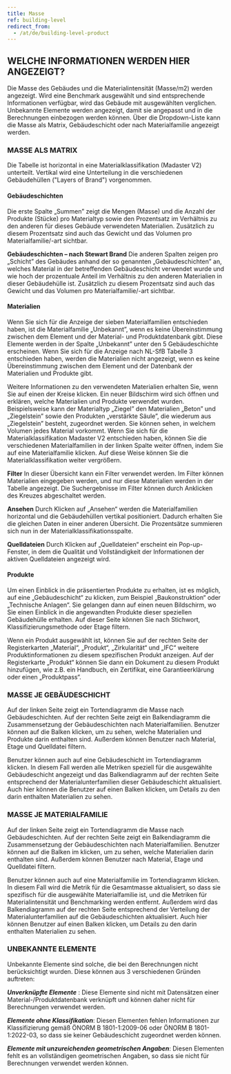 ```yaml
---
title: Masse
ref: building-level
redirect_from:
  - /at/de/building-level-product
---
```


## WELCHE INFORMATIONEN WERDEN HIER ANGEZEIGT?
Die Masse des Gebäudes und die Materialintensität (Masse/m2) werden angezeigt. Wird eine Benchmark ausgewählt und sind entsprechende Informationen verfügbar, wird das Gebäude mit ausgewählten verglichen. Unbekannte Elemente werden angezeigt, damit sie angepasst und in die Berechnungen einbezogen werden können. Über die Dropdown-Liste kann die Masse als Matrix, Gebäudeschicht oder nach Materialfamilie angezeigt werden.

### MASSE ALS MATRIX
Die Tabelle ist horizontal in eine Materialklassifikation (Madaster V2) unterteilt. Vertikal wird eine Unterteilung in die verschiedenen Gebäudehüllen ("Layers of Brand") vorgenommen.

#### Gebäudeschichten
Die erste Spalte „Summen” zeigt die Mengen (Masse) und die Anzahl der Produkte (Stücke) pro Materialtyp sowie den Prozentsatz im Verhältnis zu den anderen für dieses Gebäude verwendeten Materialien. Zusätzlich zu diesem Prozentsatz sind auch das Gewicht und das Volumen pro Materialfamilie/-art sichtbar.

**Gebäudeschichten – nach Stewart Brand** 
Die anderen Spalten zeigen pro „Schicht” des Gebäudes anhand der so genannten „Gebäudeschichten” an, welches Material in der betreffenden Gebäudeschicht verwendet wurde und wie hoch der prozentuale Anteil im Verhältnis zu den anderen Materialien in dieser Gebäudehülle ist. Zusätzlich zu diesem Prozentsatz sind auch das Gewicht und das Volumen pro Materialfamilie/-art sichtbar.

#### Materialien
Wenn Sie sich für die Anzeige der sieben Materialfamilien entschieden haben, ist die Materialfamilie „Unbekannt”, wenn es keine Übereinstimmung zwischen dem Element und der Material- und Produktdatenbank gibt. Diese Elemente werden in der Spalte „Unbekannt” unter den 5 Gebäudeschichte erscheinen. Wenn Sie sich für die Anzeige nach NL-SfB Tabelle 3 entschieden haben, werden die Materialien nicht angezeigt, wenn es keine Übereinstimmung zwischen dem Element und der Datenbank der Materialien und Produkte gibt.

Weitere Informationen zu den verwendeten Materialien erhalten Sie, wenn Sie auf einen der Kreise klicken. Ein neuer Bildschirm wird sich öffnen und erklären, welche Materialien und Produkte verwendet wurden. Beispielsweise kann der Materialtyp „Ziegel” den Materialien „Beton” und „Ziegelstein” sowie den Produkten „verstärkte Säule”, die wiederum aus „Ziegelstein” besteht, zugeordnet werden. Sie können sehen, in welchem Volumen jedes Material vorkommt. Wenn Sie sich für die Materialklassifikation Madaster V2 entschieden haben, können Sie die verschiedenen Materialfamilien in der linken Spalte weiter öffnen, indem Sie auf eine Materialfamilie klicken. Auf diese Weise können Sie die Materialklassifikation weiter vergrößern.

**Filter** In dieser Übersicht kann ein Filter verwendet werden. Im Filter können Materialien eingegeben werden, und nur diese Materialien werden in der Tabelle angezeigt. Die Suchergebnisse im Filter können durch Anklicken des Kreuzes abgeschaltet werden.

**Ansehen** 
Durch Klicken auf „Ansehen“ werden die Materialfamilien horizontal und die Gebäudehüllen vertikal positioniert. Dadurch erhalten Sie die gleichen Daten in einer anderen Übersicht. Die Prozentsätze summieren sich nun in der Materialklassifikationsspalte.

**Quelldateien** 
Durch Klicken auf „Quelldateien“ erscheint ein Pop-up-Fenster, in dem die Qualität und Vollständigkeit der Informationen der aktiven Quelldateien angezeigt wird.

#### Produkte
Um einen Einblick in die präsentierten Produkte zu erhalten, ist es möglich, auf eine „Gebäudeschicht“ zu klicken, zum Beispiel „Baukonstruktion“ oder „Technische Anlagen“. Sie gelangen dann auf einen neuen Bildschirm, wo Sie einen Einblick in die angewandten Produkte dieser speziellen Gebäudehülle erhalten. Auf dieser Seite können Sie nach Stichwort, Klassifizierungsmethode oder Etage filtern.

Wenn ein Produkt ausgewählt ist, können Sie auf der rechten Seite der Registerkarten „Material“, „Produkt“, „Zirkularität“ und „IFC“ weitere Produktinformationen zu diesem spezifischen Produkt anzeigen. Auf der Registerkarte „Produkt“ können Sie dann ein Dokument zu diesem Produkt hinzufügen, wie z.B. ein Handbuch, ein Zertifikat, eine Garantieerklärung oder einen „Produktpass“.

### MASSE JE GEBÄUDESCHICHT
Auf der linken Seite zeigt ein Tortendiagramm die Masse nach Gebäudeschichten. Auf der rechten Seite zeigt ein Balkendiagramm die Zusammensetzung der Gebäudeschichten nach Materialfamilien. Benutzer können auf die Balken klicken, um zu sehen, welche Materialien und Produkte darin enthalten sind. Außerdem können Benutzer nach Material, Etage und Quelldatei filtern.

Benutzer können auch auf eine Gebäudeschicht im Tortendiagramm klicken. In diesem Fall werden alle Metriken speziell für die ausgewählte Gebäudeschicht angezeigt und das Balkendiagramm auf der rechten Seite entsprechend der Materialunterfamilien dieser Gebäudeschicht aktualisiert. Auch hier können die Benutzer auf einen Balken klicken, um Details zu den darin enthalten Materialien zu sehen. 

### MASSE JE MATERIALFAMILIE
Auf der linken Seite zeigt ein Tortendiagramm die Masse nach Gebäudeschichten. Auf der rechten Seite zeigt ein Balkendiagramm die Zusammensetzung der Gebäudeschichten nach Materialfamilien. Benutzer können auf die Balken im klicken, um zu sehen, welche Materialien darin enthalten sind. Außerdem können Benutzer nach Material, Etage und Quelldatei filtern.

Benutzer können auch auf eine Materialfamilie im Tortendiagramm klicken. In diesem Fall wird die Metrik für die Gesamtmasse aktualisiert, so dass sie spezifisch für die ausgewählte Materialfamilie ist, und die Metriken für Materialintensität und Benchmarking werden entfernt. Außerdem wird das Balkendiagramm auf der rechten Seite entsprechend der Verteilung der Materialunterfamilien auf die Gebäudeschichten aktualisiert. Auch hier können Benutzer auf einen Balken klicken, um Details zu den darin enthalten Materialien zu sehen.

### UNBEKANNTE ELEMENTE
Unbekannte Elemente sind solche, die bei den Berechnungen nicht berücksichtigt wurden. Diese können aus 3 verschiedenen Gründen auftreten:

__*Unverknüpfte Elemente*__ : Diese Elemente sind nicht mit Datensätzen einer Material-/Produktdatenbank verknüpft und können daher nicht für Berechnungen verwendet werden.

__*Elemente ohne Klassifikation*__: Diesen Elementen fehlen Informationen zur Klassifizierung gemäß ÖNORM B 1801-1:2009-06 oder ÖNORM B 1801-1:2022-03, so dass sie keiner Gebäudeschicht zugeordnet werden können.

__*Elemente mit unzureichenden geometrischen Angaben*__: Diesen Elementen fehlt es an vollständigen geometrischen Angaben, so dass sie nicht für Berechnungen verwendet werden können.
